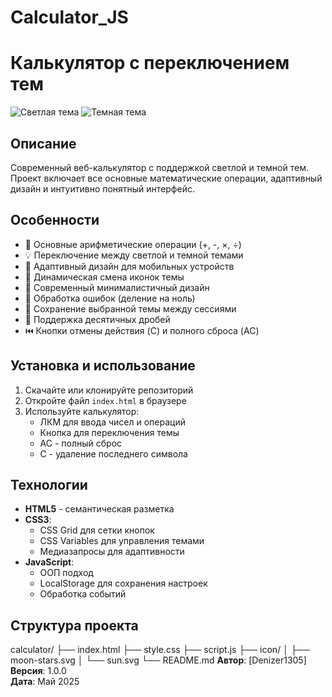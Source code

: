 # Calculator_JS
# Калькулятор с переключением тем

![Светлая тема](screenshots/light-theme.png)
![Темная тема](screenshots/dark-theme.png)

## Описание
Современный веб-калькулятор с поддержкой светлой и темной тем. Проект включает все основные математические операции, адаптивный дизайн и интуитивно понятный интерфейс.

## Особенности
- 🧮 Основные арифметические операции (+, -, ×, ÷)
- 💡 Переключение между светлой и темной темами
- 📱 Адаптивный дизайн для мобильных устройств
- 🔄 Динамическая смена иконок темы
- 🎨 Современный минималистичный дизайн
- 🚫 Обработка ошибок (деление на ноль)
- 💾 Сохранение выбранной темы между сессиями
- 🔢 Поддержка десятичных дробей
- ⏮️ Кнопки отмены действия (C) и полного сброса (AC)

## Установка и использование
1. Скачайте или клонируйте репозиторий
2. Откройте файл `index.html` в браузере
3. Используйте калькулятор:
   - ЛКМ для ввода чисел и операций
   - Кнопка для переключения темы
   - AC - полный сброс
   - C - удаление последнего символа

## Технологии
- **HTML5** - семантическая разметка
- **CSS3**:
  - CSS Grid для сетки кнопок
  - CSS Variables для управления темами
  - Медиазапросы для адаптивности
- **JavaScript**:
  - ООП подход
  - LocalStorage для сохранения настроек
  - Обработка событий

## Структура проекта
calculator/
├── index.html
├── style.css
├── script.js
├── icon/
│ ├── moon-stars.svg
│ └── sun.svg
└── README.md
**Автор**: [Denizer1305]  
**Версия**: 1.0.0  
**Дата**: Май 2025
